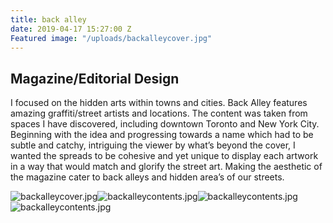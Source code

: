 ```yaml
---
title: back alley
date: 2019-04-17 15:27:00 Z
Featured image: "/uploads/backalleycover.jpg"
---
```


## Magazine/Editorial Design

I focused on the hidden arts within towns and cities. Back Alley features amazing graffiti/street artists and locations. The content was taken from spaces I have discovered, including downtown Toronto and New York City. Beginning with the idea and progressing towards a name which had to be subtle and catchy, intriguing the viewer by what’s beyond the cover, I wanted the spreads to be cohesive and yet unique to display each artwork in a way that would match and glorify the street art. Making the aesthetic of the magazine cater to back alleys and hidden area’s of our streets.

![backalleycover.jpg](/uploads/backalleycover.jpg)![backalleycontents.jpg](/uploads/backalleycontents.jpg)![backalleycontents.jpg](/uploads/backalleycontents.jpg)![backalleycontents.jpg](/uploads/backalleycontents.jpg)